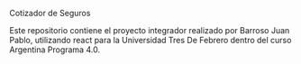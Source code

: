 Cotizador de Seguros 

Este repositorio contiene el proyecto integrador realizado por Barroso Juan Pablo, utilizando react para la Universidad Tres De Febrero dentro del curso Argentina Programa 4.0.





